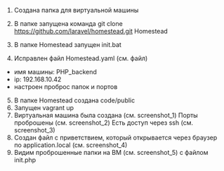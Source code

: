 1. Создана папка для виртуальной машины
2. В папке запущена команда
git clone https://github.com/laravel/homestead.git Homestead

3. В папке Homestead запущен init.bat
4. Исправлен файл Homestead.yaml (см. файл)
- имя машины: PHP_backend
- ip: 192.168.10.42
- настроен проброс папок и портов
5. В папке Homestead создана code/public
6. Запущен vagrant up
7. Виртуальная машина была создана (см. screenshot_1)
Порты проброшены (cм. screenshot_2)
Есть доступ через ssh (cм. screenshot_3)
8. Создан файл с приветствием, который открывается через браузер по application.local
(cм. screenshot_4)
9. Видим проброшенные папки на ВМ (cм. screenshot_5) с файлом init.php